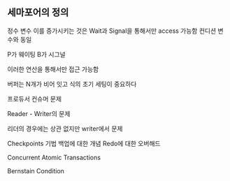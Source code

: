 ## 세마포어의 정의
정수 변수 이를 증가시키는 것은 Wait과 Signal을 통해서만 access 가능함
컨디션 변수와 동일

P가 웨이팅
B가 시그널

이러한 연산을 통해서만 접근 가능함

버퍼는 N개가 비어 잇고 식의 초기 세팅이 중요하다


프로듀서 컨슈머 문제

Reader - Writer의 문제

리더의 경우에는 상관 없지만 writer에서 문제


Checkpoints 기법
백업에 대한 개념
Redo에 대한 오버해드

Concurrent Atomic Transactions

Bernstain Condition